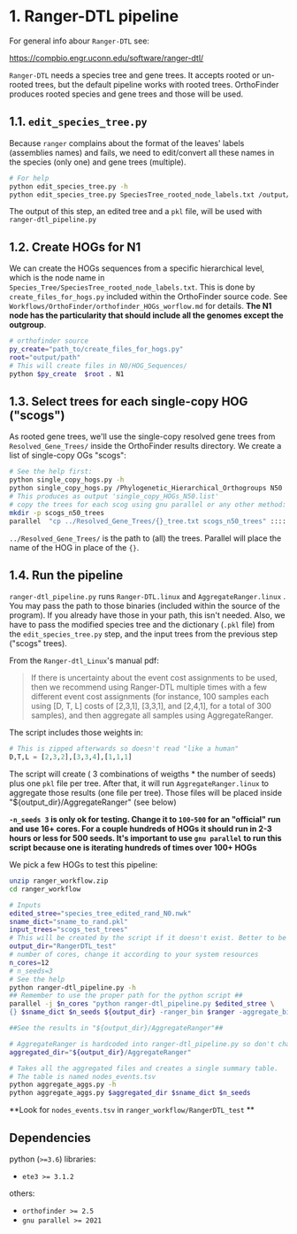 # 1. Ranger-DTL pipeline

For general info abour `Ranger-DTL`  see:

<https://compbio.engr.uconn.edu/software/ranger-dtl/>

`Ranger-DTL` needs a species tree and gene trees. It  accepts rooted or un-rooted trees, 
but the default pipeline works with rooted trees. OrthoFinder produces rooted species and
gene trees and those will be used.

## 1.1. `edit_species_tree.py`

Because `ranger` complains about the format of the leaves' labels (assemblies names)
and fails, we need to edit/convert all these names in the species (only one) and gene trees (multiple).

```sh
# For help
python edit_species_tree.py -h
python edit_species_tree.py SpeciesTree_rooted_node_labels.txt /output/dir
```
The output of this step, an edited tree and a `pkl` file,  will be used with `ranger-dtl_pipeline.py`

## 1.2. Create HOGs for N1

We can create the HOGs sequences from a specific hierarchical level,
which is the node name in `Species_Tree/SpeciesTree_rooted_node_labels.txt`. This is
done by  `create_files_for_hogs.py` included within the OrthoFinder source code. See
`Workflows/OrthoFinder/orthofinder_HOGs_worflow.md` for details.  **The N1 node has the particularity that should include all the genomes except the outgroup**.

```sh
# orthofinder source
py_create="path_to/create_files_for_hogs.py"
root="output/path"
# This will create files in N0/HOG_Sequences/
python $py_create  $root . N1
```

## 1.3. Select trees for each single-copy HOG ("scogs")

As rooted gene trees, we'll use the single-copy resolved gene trees from `Resolved_Gene_Trees/`
inside the OrthoFinder results directory. We create a list of single-copy OGs "scogs":

```sh
# See the help first:
python single_copy_hogs.py -h
python single_copy_hogs.py /Phylogenetic_Hierarchical_Orthogroups N50  N50/HOG_Sequences Species_Tree/SpeciesTree_rooted_node_labels.txt /output/dir
# This produces as output 'single_copy_HOGs_N50.list'
# copy the trees for each scog using gnu parallel or any other method:
mkdir -p scogs_n50_trees
parallel  "cp ../Resolved_Gene_Trees/{}_tree.txt scogs_n50_trees" :::: single_copy_HOGs_N50.list
```

 `../Resolved_Gene_Trees/` is the path to (all) the trees. Parallel will place the name of the HOG in place of the  `{}`.

## 1.4. Run the pipeline

`ranger-dtl_pipeline.py` runs `Ranger-DTL.linux` and `AggregateRanger.linux` .
You may pass the path to those binaries  (included within the source of the program). If you already
have those in your path, this isn't needed. Also, we have to pass the modified species tree and the dictionary (`.pkl` 
file) from the `edit_species_tree.py` step, and the input trees from the previous step ("scogs" trees).

From the `Ranger-dtl_Linux`'s manual pdf:

>If there is uncertainty about the event cost assignments to
be used, then we recommend using Ranger-DTL multiple times with a few different event cost
assignments (for instance, 100 samples each using [D, T, L] costs of [2,3,1], [3,3,1], and [2,4,1],
for a total of 300 samples), and then aggregate all samples using AggregateRanger.

The script includes those weights in:

```python
# This is zipped afterwards so doesn't read "like a human"
D,T,L = [2,3,2],[3,3,4],[1,1,1]
```

The script will create ( 3 combinations of weigths * the number of seeds) plus one `pkl` file per tree. After that,
it will run `AggregateRanger.linux` to aggregate those results (one file per tree). Those files will be placed
inside "${output_dir}/AggregateRanger" (see below)

**`-n_seeds 3` is only ok for testing. Change it to  `100`-`500` for an "official" run and use
16+ cores. For a couple hundreds of HOGs it should run in 2-3 hours or less for 500 seeds. It's important to use `gnu parallel` to run this script because one is iterating hundreds of times over 100+ HOGs**

We pick a few HOGs to test this pipeline:

 ```sh
unzip ranger_workflow.zip
cd ranger_workflow

# Inputs
edited_stree="species_tree_edited_rand_N0.nwk"
sname_dict="sname_to_rand.pkl"
input_trees="scogs_test_trees"
# This will be created by the script if it doesn't exist. Better to be an empty folder
output_dir="RangerDTL_test"
# number of cores, change it according to your system resources
n_cores=12
# n_seeds=3
# See the help
python ranger-dtl_pipeline.py -h
## Remember to use the proper path for the python script ##
parallel -j $n_cores "python ranger-dtl_pipeline.py $edited_stree \
 {} $sname_dict $n_seeds ${output_dir} -ranger_bin $ranger -aggregate_bin $aggregate" ::: ${input_trees}/*.txt

##See the results in "${output_dir}/AggregateRanger"##

# AggregateRanger is hardcoded into ranger-dtl_pipeline.py so don't change it
aggregated_dir="${output_dir}/AggregateRanger"

# Takes all the aggregated files and creates a single summary table.
# The table is named nodes_events.tsv
python aggregate_aggs.py -h
python aggregate_aggs.py $aggregated_dir $sname_dict $n_seeds
```

**Look for `nodes_events.tsv` in `ranger_workflow/RangerDTL_test` **

## Dependencies

python (`>=3.6`) libraries:

- `ete3 >= 3.1.2`

others:

- `orthofinder >= 2.5`
- `gnu parallel >= 2021`